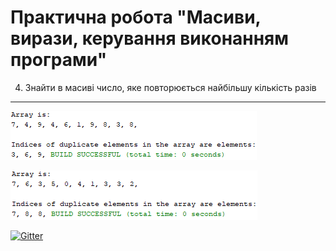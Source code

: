 # Практична робота "Масиви, вирази, керування виконанням програми"
4. Знайти в масиві число, яке повторюється найбільшу кількість разів

----

![](https://github.com/ppc-ntu-khpi/34-arrays-20sergejka02/blob/master/screenshots/1.png)

![](https://github.com/ppc-ntu-khpi/34-arrays-20sergejka02/blob/master/screenshots/2.png)

[![Gitter](https://badges.gitter.im/PPC-SE-2020/OOP.svg)](https://gitter.im/PPC-SE-2020/OOP?utm_source=badge&utm_medium=badge&utm_campaign=pr-badge)
